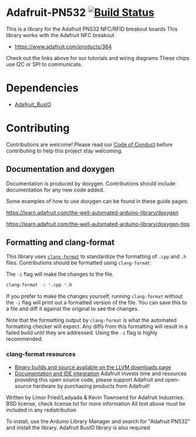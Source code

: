 # Adafruit-PN532 [![Build Status](https://github.com/adafruit/Adafruit-PN532/workflows/Arduino%20Library%20CI/badge.svg)](https://github.com/adafruit/Adafruit-PN532/actions)

This is a library for the Adafruit PN532 NFC/RFID breakout boards
This library works with the Adafruit NFC breakout

  * https://www.adafruit.com/products/364

Check out the links above for our tutorials and wiring diagrams
These chips use I2C or SPI to communicate.

# Dependencies
* [Adafruit_BusIO](https://github.com/adafruit/Adafruit_BusIO)


# Contributing

Contributions are welcome! Please read our [Code of Conduct](https://github.com/adafruit/Adafruit-PN532/blob/master/CODE_OF_CONDUCT.md>)
before contributing to help this project stay welcoming.

## Documentation and doxygen
Documentation is produced by doxygen. Contributions should include documentation for any new code added.

Some examples of how to use doxygen can be found in these guide pages:

https://learn.adafruit.com/the-well-automated-arduino-library/doxygen

https://learn.adafruit.com/the-well-automated-arduino-library/doxygen-tips

## Formatting and clang-format
This library uses [`clang-format`](https://releases.llvm.org/download.html) to standardize the formatting of `.cpp` and `.h` files.
Contributions should be formatted using `clang-format`:

The `-i` flag will make the changes to the file.
```bash
clang-format -i *.cpp *.h
```
If you prefer to make the changes yourself, running `clang-format` without the `-i` flag will print out a formatted version of the file. You can save this to a file and diff it against the original to see the changes.

Note that the formatting output by `clang-format` is what the automated formatting checker will expect. Any diffs from this formatting will result in a failed build until they are addressed. Using the `-i` flag is highly recommended.

### clang-format resources
  * [Binary builds and source available on the LLVM downloads page](https://releases.llvm.org/download.html)
  * [Documentation and IDE integration](https://clang.llvm.org/docs/ClangFormat.html)
Adafruit invests time and resources providing this open source code,
please support Adafruit and open-source hardware by purchasing
products from Adafruit!

Written by Limor Fried/Ladyada & Kevin Townsend for Adafruit Industries.
BSD license, check license.txt for more information
All text above must be included in any redistribution

To install, use the Arduino Library Manager and search for "Adafruit PN532" and install the library. Adafruit BusIO library is also required
